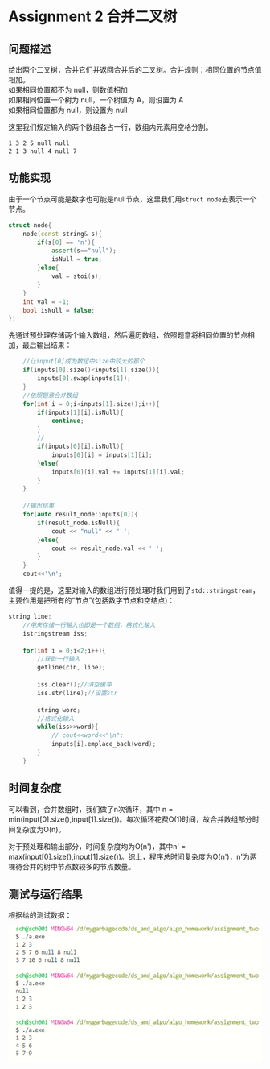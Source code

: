 # Assignment 2 合并二叉树

## 问题描述

给出两个二叉树，合并它们并返回合并后的二叉树。合并规则：相同位置的节点值相加。  
如果相同位置都不为 null，则数值相加  
如果相同位置一个树为 null，一个树值为 A，则设置为 A  
如果相同位置都为 null，则设置为 null  

这里我们规定输入的两个数组各占一行，数组内元素用空格分割。

```shell
1 3 2 5 null null
2 1 3 null 4 null 7
```

## 功能实现

由于一个节点可能是数字也可能是null节点，这里我们用`struct node`去表示一个节点。

```c++
struct node{
    node(const string& s){
        if(s[0] == 'n'){
            assert(s=="null");
            isNull = true;
        }else{
            val = stoi(s);
        }
    }
    int val = -1;
    bool isNull = false;
};
```

先通过预处理存储两个输入数组，然后遍历数组，依照题意将相同位置的节点相加，最后输出结果：

```c++
    //让input[0]成为数组中size中较大的那个
    if(inputs[0].size()<inputs[1].size()){
        inputs[0].swap(inputs[1]);
    }
    //依照题意合并数组
    for(int i = 0;i<inputs[1].size();i++){
        if(inputs[1][i].isNull){
            continue;
        }
        //
        if(inputs[0][i].isNull){
            inputs[0][i] = inputs[1][i];
        }else{
            inputs[0][i].val += inputs[1][i].val;
        }
    }

    //输出结果
    for(auto result_node:inputs[0]){
        if(result_node.isNull){
            cout << "null" << ' ';
        }else{
            cout << result_node.val << ' ';
        }
    }
    cout<<'\n';
```

值得一提的是，这里对输入的数组进行预处理时我们用到了`std::stringstream`，主要作用是把所有的“节点”(包括数字节点和空结点)：

```c++
string line;
    //用来存储一行输入也即是一个数组，格式化输入
    istringstream iss;

    for(int i = 0;i<2;i++){
        //获取一行输入
        getline(cin, line);

        iss.clear();//清空缓冲
        iss.str(line);//设置str

        string word;
        //格式化输入
        while(iss>>word){
            // cout<<word<<"\n";
            inputs[i].emplace_back(word);
        }
    }
```

## 时间复杂度

可以看到，合并数组时，我们做了n次循环，其中 n = min(input[0].size(),input[1].size())。每次循环花费O(1)时间，故合并数组部分时间复杂度为O(n)。

对于预处理和输出部分，时间复杂度均为O(n')，其中n' = max(input[0].size(),input[1].size())。综上，程序总时间复杂度为O(n')，n'为两棵待合并的树中节点数较多的节点数量。

## 测试与运行结果

根据给的测试数据：

![test](运行结果截图/test.jpg)